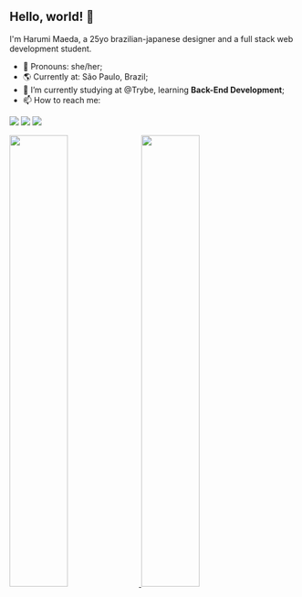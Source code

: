 
## Hello, world! :wave:

I'm Harumi Maeda, a 25yo brazilian-japanese designer and a full stack web development student.

- :woman: Pronouns: she/her;
- :earth_americas: Currently at: São Paulo, Brazil;
- 🌱 I’m currently studying at @Trybe, learning **Back-End Development**;
- 📫 How to reach me:

<a href="https://instagram.com/harumimaeda" target="_blank"><img src="https://img.shields.io/badge/-Instagram-%23E4405F?style=for-the-badge&logo=instagram&logoColor=white" target="_blank"></a>
<a href = "mailto:harumiumaeda@gmail.com"><img src="https://img.shields.io/badge/Gmail-D14836?style=for-the-badge&logo=gmail&logoColor=white" target="_blank"></a>
<a href="https://www.linkedin.com/in/harumi-maeda/" target="_blank"><img src="https://img.shields.io/badge/-LinkedIn-%230077B5?style=for-the-badge&logo=linkedin&logoColor=white" target="_blank"></a> 


<div class="row">
<a href="https://github.com/harumimaeda">
<img width="45%" src="https://github-readme-stats.vercel.app/api?username=harumimaeda&show_icons=true&theme=aura_dark&include_all_commits=true&count_private=true"/>
  <img width="45%" src="https://github-readme-stats.vercel.app/api/top-langs/?username=harumimaeda&layout=compact&langs_count=7&theme=aura_dark"/>
  </a>
</div>
